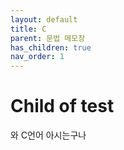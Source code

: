 ```yaml
---
layout: default
title: C
parent: 문법 메모장
has_children: true
nav_order: 1
---
```


# Child of test

와 C언어 아시는구나